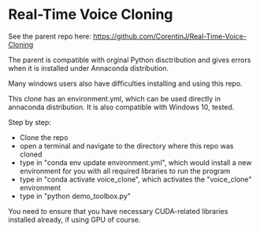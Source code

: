 # Real-Time Voice Cloning
See the parent repo here: https://github.com/CorentinJ/Real-Time-Voice-Cloning

The parent is compatible with orginal Python disctribution and gives errors when it is installed under Annaconda distribution. 

Many windows users also have difficulties installing and using this repo. 

This clone has an environment.yml, which can be used directly in annaconda distribution. It is also compatible with Windows 10, tested.

Step by step: 
- Clone the repo
- open a terminal and navigate to the directory where this repo was cloned
- type in "conda env update environment.yml", which would install a new environment for you with all required libraries to run the program
- type in "conda activate voice_clone", which activates the "voice_clone" environment
- type in "python demo_toolbox.py"

You need to ensure that you have necessary CUDA-related libraries installed already, if using GPU of course.




